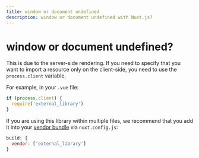 ```yaml
---
title: window or document undefined
description: window or document undefined with Nuxt.js?
---
```


# window or document undefined?

This is due to the server-side rendering. If you need to specify that you want to import a resource only on the client-side, you need to use the `process.client` variable.

For example, in your `.vue` file:

```js
if (process.client) {
  require('external_library')
}
```

If you are using this library within multiple files, we recommend that you add it into your [vendor bundle](/api/configuration-build#build-vendor) via `nuxt.config.js`:

```js
build: {
  vendor: ['external_library']
}
```
